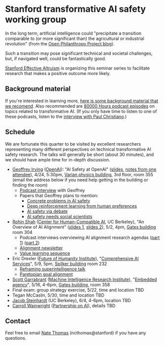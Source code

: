 # Stanford transformative AI safety working group

In the long term, artificial intelligence could "precipitate a transition comparable to (or more significant than) the agricultural or industrial revolution" (from the [Open Philanthropy Project blog](https://www.openphilanthropy.org/blog/some-background-our-views-regarding-advanced-artificial-intelligence#Sec1)).  

Such a transition may pose significant technical and societal challenges, but, if navigated well, could be fantastically good.

[Stanford Effective Altruism](http://web.stanford.edu/group/ea/) is organizing this seminar series to facilitate research that makes a positive outcome more likely.

## Background material

If you're interested in learning more, [here is some background material that we recomend](http://shlegeris.com/ai-safety-reading-list).  Also recommended are [80000 Hours podcast episodes](https://80000hours.org/podcast/episodes/) on topics related to transformative AI.  (If you only have time to listen to one of these podcasts, listen to the [interview with Paul Christiano](https://80000hours.org/podcast/episodes/paul-christiano-ai-alignment-solutions/).)

## Schedule

We are fortunate this quarter to be visited by excellent researchers representing many different perspectives on technical transformative AI safety research.  The talks will generally be short (about 30 minutes), and we should have ample time for in-depth discussion.

- [Geoffrey Irving](https://naml.us/) ([OpenAI](https://openai.com/)): "AI Safety at OpenAI" ([slides](irving.pdf), [notes from one attendee](https://docs.google.com/document/d/1SuGK3ibyVVKCkbly7DSTYoaCNHxqjLFHIxFOywT48M0/edit?usp=sharing)), 4/24, 5:30pm, [Varian physics building](https://www.google.com/maps/place/Physics+Department/@37.4285413,-122.1731025,19z/data=!3m1!4b1!4m5!3m4!1s0x808fbb2af1d7cd13:0x4dd96aad40ba907b!8m2!3d37.4285412!4d-122.1725553), 3rd floor, room 355 (email the address below if you need help getting in the building or finding the room)
  - [Podcast interview](https://futureoflife.org/2019/03/06/ai-alignment-through-debate-with-geoffrey-irving/) with Geoffrey
  - Papers that Geoffrey plans to mention:
    - [Concrete problems in AI safety](https://arxiv.org/abs/1606.06565)
    - [Deep reinforcement learning from human preferences](https://arxiv.org/abs/1706.03741)
    - [AI safety via debate](https://arxiv.org/abs/1805.00899)
    - [AI safety needs social scientists](https://distill.pub/2019/safety-needs-social-scientists/)
- [Rohin Shah](https://rohinshah.com/) ([Center for Human-Compatible AI](https://humancompatible.ai/), UC Berkeley), "An Overview of AI Alignment" ([slides 1](https://docs.google.com/presentation/d/1f-U9HJ2ZeaXyB1XRiQO1Vz4Bcqut43dY-srtwGjHq5w/edit#slide=id.p), [slides 2](https://drive.google.com/file/d/1fB7cpVzM2qORKhOHr-VrbDWgoQYAuz0B/view)), 5/2, 4pm, [Gates building](https://www.google.com/maps/place/Gates+Computer+Science,+353+Serra+Mall,+Stanford,+CA+94305/@37.4299866,-122.175519,17z/data=!3m1!4b1!4m5!3m4!1s0x808fbb2b3f50f727:0xfd9cc3200ee97fda!8m2!3d37.4299866!4d-122.1733303) room 304
  - Podcast interviews overviewing AI alignment research agendas ([part 1](https://futureoflife.org/2019/04/11/an-overview-of-technical-ai-alignment-with-rohin-shah-part-1/)) ([part 2](https://futureoflife.org/2019/04/25/an-overview-of-technical-ai-alignment-with-rohin-shah-part-2/))
  - [Alignment newsletter](http://rohinshah.com/alignment-newsletter/)
  - [Value learning sequence](https://www.alignmentforum.org/s/4dHMdK5TLN6xcqtyc)
- Eric Drexler ([Future of Humanity Institute](https://www.fhi.ox.ac.uk/)), "[Comprehensive AI Services](https://www.fhi.ox.ac.uk/wp-content/uploads/Reframing_Superintelligence_FHI-TR-2019-1.1-1.pdf)", 5/9, 5pm, [Spilker building](https://goo.gl/maps/xiVgQuhDt1MLAcWG7) room 232
  - [Reframing superintelligence talk](https://www.youtube.com/watch?v=MircoV5LKvg)
  - [Paretopian goal alignment](https://www.youtube.com/watch?v=1lqBra8r468)
- [Scott Garrabrant](http://scott.garrabrant.com/) ([Machine Intelligence Research Institute](https://intelligence.org/)), "[Embedded agency](https://www.lesswrong.com/posts/i3BTagvt3HbPMx6PN/embedded-agency-full-text-version)", 5/16, 4-6pm, [Gates building](https://www.google.com/maps/place/Gates+Computer+Science,+353+Serra+Mall,+Stanford,+CA+94305/@37.4299866,-122.175519,17z/data=!3m1!4b1!4m5!3m4!1s0x808fbb2b3f50f727:0xfd9cc3200ee97fda!8m2!3d37.4299866!4d-122.1733303), room 358
- Final exam: group strategy exercise, 5/22, time and location TBD
- Tegan McCaslin, 5/30, time and location TBD
- [Jacob Steinhardt](https://www.stat.berkeley.edu/~jsteinhardt/) (UC Berkeley), 6/4, 4-6pm, location TBD
- [Carroll Wainwright](https://www.partnershiponai.org/team/carroll-wainwright/) ([Partnership on AI](https://www.partnershiponai.org/)), details TBD

## Contact

Feel free to email [Nate Thomas](https://www.linkedin.com/in/nathaniel-thomas-18603079/) (ncthomas@stanford) if you have any questions.

